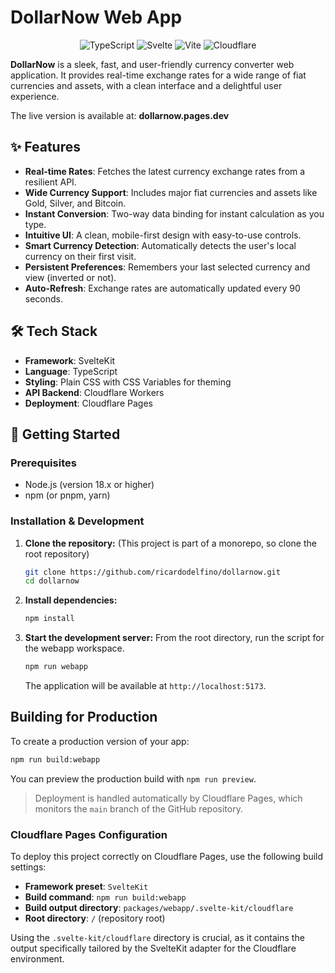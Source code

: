 # DollarNow Web App

<p align="center">
  <img alt="TypeScript" src="https://img.shields.io/badge/TypeScript-007ACC?style=for-the-badge&logo=typescript&logoColor=white" />
  <img alt="Svelte" src="https://img.shields.io/badge/Svelte-FF3E00?style=for-the-badge&logo=svelte&logoColor=white" />
  <img alt="Vite" src="https://img.shields.io/badge/Vite-646CFF?style=for-the-badge&logo=vite&logoColor=white" />
  <img alt="Cloudflare" src="https://img.shields.io/badge/Cloudflare-F38020?style=for-the-badge&logo=cloudflare&logoColor=white" />
</p>

**DollarNow** is a sleek, fast, and user-friendly currency converter web application. It provides real-time exchange rates for a wide range of fiat currencies and assets, with a clean interface and a delightful user experience.

The live version is available at: **dollarnow.pages.dev**

## ✨ Features

*   **Real-time Rates**: Fetches the latest currency exchange rates from a resilient API.
*   **Wide Currency Support**: Includes major fiat currencies and assets like Gold, Silver, and Bitcoin.
*   **Instant Conversion**: Two-way data binding for instant calculation as you type.
*   **Intuitive UI**: A clean, mobile-first design with easy-to-use controls.
*   **Smart Currency Detection**: Automatically detects the user's local currency on their first visit.
*   **Persistent Preferences**: Remembers your last selected currency and view (inverted or not).
*   **Auto-Refresh**: Exchange rates are automatically updated every 90 seconds.

## 🛠️ Tech Stack

*   **Framework**: SvelteKit
*   **Language**: TypeScript
*   **Styling**: Plain CSS with CSS Variables for theming
*   **API Backend**: Cloudflare Workers
*   **Deployment**: Cloudflare Pages

## 🚀 Getting Started

### Prerequisites

*   Node.js (version 18.x or higher)
*   npm (or pnpm, yarn)

### Installation & Development

1.  **Clone the repository:**
    (This project is part of a monorepo, so clone the root repository)
    ```bash
    git clone https://github.com/ricardodelfino/dollarnow.git
    cd dollarnow
    ```

2.  **Install dependencies:**
    ```bash
    npm install
    ```

3.  **Start the development server:**
    From the root directory, run the script for the webapp workspace.
    ```bash
    npm run webapp
    ```
    The application will be available at `http://localhost:5173`.

## Building for Production

To create a production version of your app:

```sh
npm run build:webapp
```

You can preview the production build with `npm run preview`.

> Deployment is handled automatically by Cloudflare Pages, which monitors the `main` branch of the GitHub repository.

### Cloudflare Pages Configuration

To deploy this project correctly on Cloudflare Pages, use the following build settings:

*   **Framework preset**: `SvelteKit`
*   **Build command**: `npm run build:webapp`
*   **Build output directory**: `packages/webapp/.svelte-kit/cloudflare`
*   **Root directory**: `/` (repository root)

Using the `.svelte-kit/cloudflare` directory is crucial, as it contains the output specifically tailored by the SvelteKit adapter for the Cloudflare environment.
